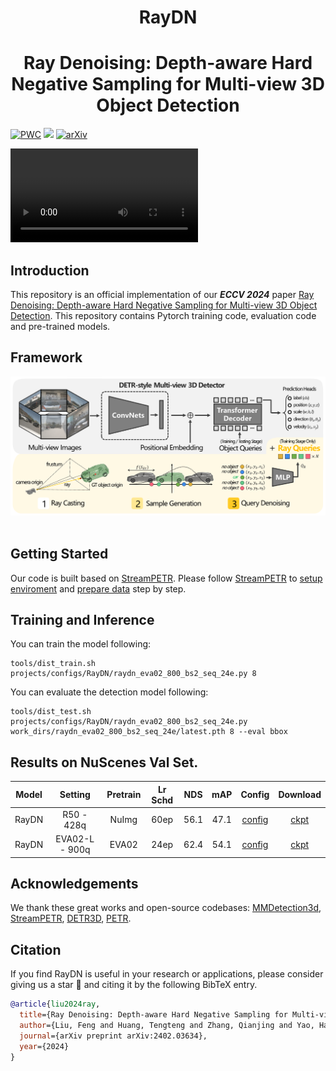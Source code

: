 <div align="center">
<h1>RayDN</h1>
<h1>Ray Denoising: Depth-aware Hard Negative Sampling  for Multi-view 3D Object Detection</h1>
</div>

[![PWC](https://img.shields.io/endpoint.svg?url=https://paperswithcode.com/badge/beam-beta-distribution-ray-denoising-for/3d-object-detection-on-nuscenes-camera-only)](https://paperswithcode.com/sota/3d-object-detection-on-nuscenes-camera-only?p=beam-beta-distribution-ray-denoising-for)
<a href="https://www.ecva.net/papers/eccv_2024/papers_ECCV/html/6549_ECCV_2024_paper.php"><img src="https://img.shields.io/badge/ECCV2024-Paper-<color>"></a>
[![arXiv](https://img.shields.io/badge/arXiv-Paper-<COLOR>.svg)](https://arxiv.org/abs/2402.03634)

[<video src="figs/RayDN.mp4"></video>](https://github.com/LiewFeng/RayDN/assets/42316773/de2c229b-0f6a-4456-b72c-508ea6161198)



## Introduction

This repository is an official implementation of our ***ECCV 2024*** paper [Ray Denoising: Depth-aware Hard Negative Sampling for Multi-view 3D Object Detection](https://arxiv.org/abs/2402.03634). This repository contains Pytorch training code, evaluation code and pre-trained models.

## Framework
<div align="center">
  <img src="figs/framework.png" width="800"/>
</div><br/>

## Getting Started

Our code is built based on [StreamPETR](https://github.com/exiawsh/StreamPETR). Please follow [StreamPETR](https://github.com/exiawsh/StreamPETR) to [setup enviroment](https://github.com/exiawsh/StreamPETR/blob/main/docs/setup.md) and [prepare data](https://github.com/exiawsh/StreamPETR/blob/main/docs/data_preparation.md) step by step.

## Training and Inference
You can train the model following:

```angular2html
tools/dist_train.sh projects/configs/RayDN/raydn_eva02_800_bs2_seq_24e.py 8 
```

You can evaluate the detection model following:
```angular2html
tools/dist_test.sh projects/configs/RayDN/raydn_eva02_800_bs2_seq_24e.py work_dirs/raydn_eva02_800_bs2_seq_24e/latest.pth 8 --eval bbox
```


## Results on NuScenes Val Set.
| Model | Setting |Pretrain| Lr Schd | NDS| mAP| Config | Download |
| :---: | :---: | :---: | :---: | :---:|:---:| :---: | :---: |
| RayDN | R50 - 428q | NuImg | 60ep | 56.1 | 47.1 | [config](projects/configs/RayDN/raydn_r50_flash_704_bs2_seq_428q_nui_60e.py) | [ckpt](https://mailsucasaccn-my.sharepoint.com/:u:/g/personal/liufeng20_mails_ucas_ac_cn/EYtElqwLxxRMqewZ0qZIz2wBmfLoPrOe3YIVdlLVZSKGcQ?e=wdbkHi) |
| RayDN | EVA02-L - 900q | EVA02 | 24ep | 62.4 | 54.1 | [config](projects/configs/RayDN/raydn_eva02_800_bs2_seq_24e.py) |[ckpt](https://mailsucasaccn-my.sharepoint.com/:u:/g/personal/liufeng20_mails_ucas_ac_cn/ERYKTAGGSKRFmrDoF6VnUf8BKw96Cw-rNyvbFFrouQWJBw?e=Dkcil3) |






## Acknowledgements

We thank these great works and open-source codebases:
[MMDetection3d](https://github.com/open-mmlab/mmdetection3d), [StreamPETR](https://github.com/exiawsh/StreamPETR), [DETR3D](https://github.com/WangYueFt/detr3d), [PETR](https://github.com/megvii-research/PETR).


## Citation

If you find RayDN is useful in your research or applications, please consider giving us a star 🌟 and citing it by the following BibTeX entry.
```bibtex
@article{liu2024ray,
  title={Ray Denoising: Depth-aware Hard Negative Sampling for Multi-view 3D Object Detection},
  author={Liu, Feng and Huang, Tengteng and Zhang, Qianjing and Yao, Haotian and Zhang, Chi and Wan, Fang and Ye, Qixiang and Zhou, Yanzhao},
  journal={arXiv preprint arXiv:2402.03634},
  year={2024}
}
```





